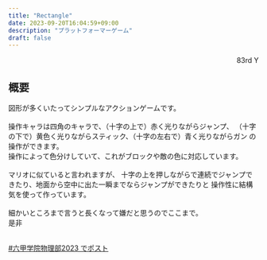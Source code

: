 ```yaml
---
title: "Rectangle"
date: 2023-09-20T16:04:59+09:00
description: "プラットフォーマーゲーム"
draft: false
---
```


<div align="right">83rd Y</div>

## 概要
図形が多くいたってシンプルなアクションゲームです。<br>
<br>
操作キャラは四角のキャラで、（十字の上で）赤く光りながらジャンプ、
（十字の下で）黄色く光りながらスティック、（十字の左右で）青く光りながらガン
の操作ができます。<br>
操作によって色分けしていて、これがブロックや敵の色に対応しています。<br>
<br>
マリオに似ていると言われますが、
十字の上を押しながらで連続でジャンプできたり、地面から空中に出た一瞬までならジャンプができたりと
操作性に結構気を使って作っています。<br>
<br>
細かいところまで言うと長くなって嫌だと思うのでここまで。<br>
是非

<br>
<a href="https://twitter.com/share?ref_src=twsrc%5Etfw" class="twitter-share-button" data-hashtags="六甲学院物理部2023" data-lang="ja" data-show-count="false">#六甲学院物理部2023 でポスト</a><script async src="https://platform.twitter.com/widgets.js" charset="utf-8"></script>
